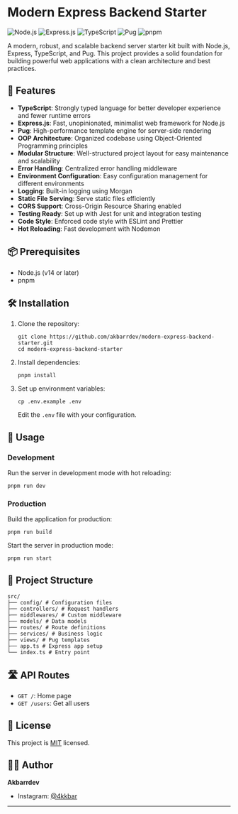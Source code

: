 # Modern Express Backend Starter

![Node.js](https://img.shields.io/badge/Node.js-339933?style=for-the-badge&logo=nodedotjs&logoColor=white)
![Express.js](https://img.shields.io/badge/Express.js-000000?style=for-the-badge&logo=express&logoColor=white)
![TypeScript](https://img.shields.io/badge/TypeScript-007ACC?style=for-the-badge&logo=typescript&logoColor=white)
![Pug](https://img.shields.io/badge/Pug-A86454?style=for-the-badge&logo=pug&logoColor=white)
![pnpm](https://img.shields.io/badge/pnpm-F69220?style=for-the-badge&logo=pnpm&logoColor=white)

A modern, robust, and scalable backend server starter kit built with Node.js, Express, TypeScript, and Pug. This project provides a solid foundation for building powerful web applications with a clean architecture and best practices.

## 🚀 Features

- **TypeScript**: Strongly typed language for better developer experience and fewer runtime errors
- **Express.js**: Fast, unopinionated, minimalist web framework for Node.js
- **Pug**: High-performance template engine for server-side rendering
- **OOP Architecture**: Organized codebase using Object-Oriented Programming principles
- **Modular Structure**: Well-structured project layout for easy maintenance and scalability
- **Error Handling**: Centralized error handling middleware
- **Environment Configuration**: Easy configuration management for different environments
- **Logging**: Built-in logging using Morgan
- **Static File Serving**: Serve static files efficiently
- **CORS Support**: Cross-Origin Resource Sharing enabled
- **Testing Ready**: Set up with Jest for unit and integration testing
- **Code Style**: Enforced code style with ESLint and Prettier
- **Hot Reloading**: Fast development with Nodemon

## 📦 Prerequisites

- Node.js (v14 or later)
- pnpm

## 🛠️ Installation

1. Clone the repository:
   ```
   git clone https://github.com/akbarrdev/modern-express-backend-starter.git
   cd modern-express-backend-starter
   ```

2. Install dependencies:
   ```
   pnpm install
   ```

3. Set up environment variables:
   ```
   cp .env.example .env
   ```
   Edit the `.env` file with your configuration.

## 🚀 Usage

### Development

Run the server in development mode with hot reloading:
```
pnpm run dev
```

### Production

Build the application for production:
```
pnpm run build
```

Start the server in production mode:
```
pnpm run start
```

## 📁 Project Structure

```
src/
├── config/ # Configuration files
├── controllers/ # Request handlers
├── middlewares/ # Custom middleware
├── models/ # Data models
├── routes/ # Route definitions
├── services/ # Business logic
├── views/ # Pug templates
├── app.ts # Express app setup
└── index.ts # Entry point
```


## 🛣️ API Routes

- `GET /`: Home page
- `GET /users`: Get all users

## 📝 License

This project is [MIT](https://opensource.org/licenses/MIT) licensed.

## 👨‍💻 Author

**Akbarrdev**

- Instagram: [@4kkbar](https://instagram.com/4kkbar)

---
